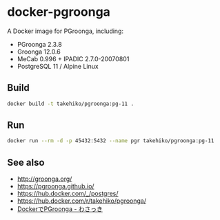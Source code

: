 # docker-pgroonga

A Docker image for PGroonga, including:

- PGroonga 2.3.8
- Groonga 12.0.6
- MeCab 0.996 + IPADIC 2.7.0-20070801
- PostgreSQL 11 / Alpine Linux

## Build

```sh
docker build -t takehiko/pgroonga:pg-11 .
```

## Run

```sh
docker run --rm -d -p 45432:5432 --name pgr takehiko/pgroonga:pg-11
```

## See also

- http://groonga.org/
- https://pgroonga.github.io/
- https://hub.docker.com/_/postgres/
- https://hub.docker.com/r/takehiko/pgroonga/
- [DockerでPGroonga - わさっき](https://takehikom.hateblo.jp/entry/20180130/1517314577)
